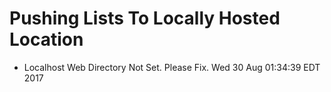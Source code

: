# Pushing Lists To Locally Hosted Location

* Localhost Web Directory Not Set. Please Fix. Wed 30 Aug 01:34:39 EDT 2017
